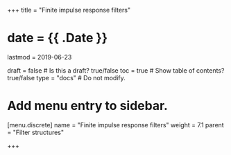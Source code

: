+++
title = "Finite impulse response filters"

# date = {{ .Date }}
lastmod = 2019-06-23

draft = false  # Is this a draft? true/false
toc = true  # Show table of contents? true/false
type = "docs"  # Do not modify.

# Add menu entry to sidebar.
[menu.discrete]
  name = "Finite impulse response filters"
  weight = 7.1
  parent = "Filter structures"

+++
